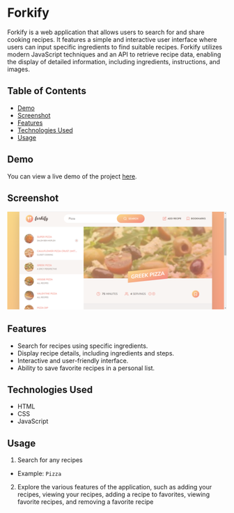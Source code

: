 # Forkify

Forkify is a web application that allows users to search for and share cooking recipes. It features a simple and interactive user interface where users can input specific ingredients to find suitable recipes. Forkify utilizes modern JavaScript techniques and an API to retrieve recipe data, enabling the display of detailed information, including ingredients, instructions, and images.

## Table of Contents

- [Demo](#demo)
- [Screenshot](#screenshot)
- [Features](#features)
- [Technologies Used](#technologies-used)
- [Usage](#usage)

## Demo

You can view a live demo of the project [here](https://salem-forkify-7ee33d.netlify.app/).

## Screenshot

![Bankist Screenshot](Screenshot.png)

## Features

- Search for recipes using specific ingredients.
- Display recipe details, including ingredients and steps.
- Interactive and user-friendly interface.
- Ability to save favorite recipes in a personal list.

## Technologies Used

- HTML
- CSS
- JavaScript

## Usage

1. Search for any recipes

- Example: `Pizza`

2. Explore the various features of the application, such as adding your recipes, viewing your recipes, adding a recipe to favorites, viewing favorite recipes, and removing a favorite recipe
